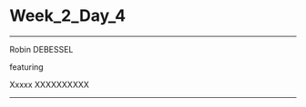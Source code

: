 # Week_2_Day_4

*********************************
Robin DEBESSEL

featuring

Xxxxx XXXXXXXXXX
*********************************